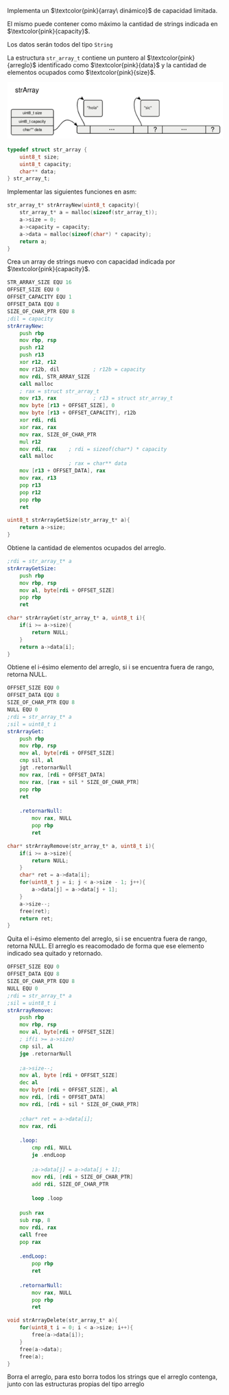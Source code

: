 Implementa un $\textcolor{pink}{array\ dinámico}$ de capacidad limitada. 

El mismo puede contener como máximo la cantidad de strings indicada en $\textcolor{pink}{capacity}$. 

Los datos serán todos del tipo `String`

La estructura `str_array_t` contiene un puntero al $\textcolor{pink}{arreglo}$ identificado como $\textcolor{pink}{data}$ y la cantidad de elementos ocupados como $\textcolor{pink}{size}$.

![alt text](image.png)

```c
typedef struct str_array {
    uint8_t size;
    uint8_t capacity;
    char** data;
} str_array_t;
```
Implementar las siguientes funciones en asm:
```c
str_array_t* strArrayNew(uint8_t capacity){
    str_array_t* a = malloc(sizeof(str_array_t));
    a->size = 0;
    a->capacity = capacity;
    a->data = malloc(sizeof(char*) * capacity);
    return a;
}
```
Crea un array de strings nuevo con capacidad indicada por $\textcolor{pink}{capacity}$.
```asm
STR_ARRAY_SIZE EQU 16
OFFSET_SIZE EQU 0
OFFSET_CAPACITY EQU 1
OFFSET_DATA EQU 8
SIZE_OF_CHAR_PTR EQU 8
;dil = capacity
strArrayNew:
    push rbp
    mov rbp, rsp
    push r12
    push r13
    xor r12, r12
    mov r12b, dil           ; r12b = capacity
    mov rdi, STR_ARRAY_SIZE
    call malloc
    ; rax = struct str_array_t
    mov r13, rax            ; r13 = struct str_array_t
    mov byte [r13 + OFFSET_SIZE], 0
    mov byte [r13 + OFFSET_CAPACITY], r12b
    xor rdi, rdi
    xor rax, rax
    mov rax, SIZE_OF_CHAR_PTR
    mul r12
    mov rdi, rax    ; rdi = sizeof(char*) * capacity
    call malloc
                    ; rax = char** data
    mov [r13 + OFFSET_DATA], rax
    mov rax, r13
    pop r13
    pop r12
    pop rbp
    ret
```
```c
uint8_t strArrayGetSize(str_array_t* a){
    return a->size;
}
```
Obtiene la cantidad de elementos ocupados del arreglo.
```asm
;rdi = str_array_t* a
strArrayGetSize:
    push rbp
    mov rbp, rsp
    mov al, byte[rdi + OFFSET_SIZE]
    pop rbp
    ret
```
```c
char* strArrayGet(str_array_t* a, uint8_t i){
    if(i >= a->size){
        return NULL;
    }
    return a->data[i];
}
```
Obtiene el i-ésimo elemento del arreglo, si i se encuentra fuera de rango, retorna NULL.
```asm
OFFSET_SIZE EQU 0
OFFSET_DATA EQU 8
SIZE_OF_CHAR_PTR EQU 8
NULL EQU 0
;rdi = str_array_t* a
;sil = uint8_t i
strArrayGet:
    push rbp
    mov rbp, rsp
    mov al, byte[rdi + OFFSET_SIZE]
    cmp sil, al
    jgt .retornarNull
    mov rax, [rdi + OFFSET_DATA]
    mov rax, [rax + sil * SIZE_OF_CHAR_PTR]
    pop rbp
    ret

    .retornarNull:
        mov rax, NULL
        pop rbp
        ret
```
```c
char* strArrayRemove(str_array_t* a, uint8_t i){
    if(i >= a->size){
        return NULL;
    }
    char* ret = a->data[i];
    for(uint8_t j = i; j < a->size - 1; j++){
        a->data[j] = a->data[j + 1];
    }
    a->size--;
    free(ret);
    return ret;
}
```
Quita el i-ésimo elemento del arreglo, si i se encuentra fuera de rango, retorna NULL. El arreglo es reacomodado de forma que ese elemento indicado sea quitado y retornado.
```asm
OFFSET_SIZE EQU 0
OFFSET_DATA EQU 8
SIZE_OF_CHAR_PTR EQU 8
NULL EQU 0
;rdi = str_array_t* a
;sil = uint8_t i
strArrayRemove:
    push rbp
    mov rbp, rsp
    mov al, byte[rdi + OFFSET_SIZE]
    ; if(i >= a->size)
    cmp sil, al
    jge .retornarNull

    ;a->size--;
    mov al, byte [rdi + OFFSET_SIZE]
    dec al
    mov byte [rdi + OFFSET_SIZE], al
    mov rdi, [rdi + OFFSET_DATA]
    mov rdi, [rdi + sil * SIZE_OF_CHAR_PTR]

    ;char* ret = a->data[i];
    mov rax, rdi

    .loop:
        cmp rdi, NULL
        je .endLoop

        ;a->data[j] = a->data[j + 1];
        mov rdi, [rdi + SIZE_OF_CHAR_PTR]
        add rdi, SIZE_OF_CHAR_PTR

        loop .loop

    push rax
    sub rsp, 8
    mov rdi, rax
    call free
    pop rax

    .endLoop:
        pop rbp
        ret

    .retornarNull:
        mov rax, NULL
        pop rbp
        ret
```
```c
void strArrayDelete(str_array_t* a){
    for(uint8_t i = 0; i < a->size; i++){
        free(a->data[i]);
    }
    free(a->data);
    free(a);
}
```
Borra el arreglo, para esto borra todos los strings que el arreglo contenga, junto con las estructuras propias del tipo
arreglo